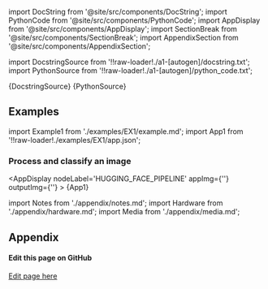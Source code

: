 <!--Add SEO here-->

[//]: # (Custom component imports)

import DocString from '@site/src/components/DocString';
import PythonCode from '@site/src/components/PythonCode';
import AppDisplay from '@site/src/components/AppDisplay';
import SectionBreak from '@site/src/components/SectionBreak';
import AppendixSection from '@site/src/components/AppendixSection';

[//]: # (Docstring)

import DocstringSource from '!!raw-loader!./a1-[autogen]/docstring.txt';
import PythonSource from '!!raw-loader!./a1-[autogen]/python_code.txt';

<DocString>{DocstringSource}</DocString>
<PythonCode GLink='AI_ML/IMAGE_CLASSIFICATION/HUGGING_FACE_PIPELINE/HUGGING_FACE_PIPELINE.py'>{PythonSource}</PythonCode>

<SectionBreak />

[//]: # (Examples)

## Examples

import Example1 from './examples/EX1/example.md';
import App1 from '!!raw-loader!./examples/EX1/app.json';

### Process and classify an image

<AppDisplay
    nodeLabel='HUGGING_FACE_PIPELINE'
    appImg={''}
    outputImg={''}
    >
    {App1}
</AppDisplay>

<Example1 />

<SectionBreak /> 

[//]: # (Appendix)

import Notes from './appendix/notes.md';
import Hardware from './appendix/hardware.md';
import Media from './appendix/media.md';

## Appendix

<AppendixSection index={0} folderPath='nodes/AI_ML/IMAGE_CLASSIFICATION/HUGGING_FACE_PIPELINE/appendix/'><Notes /></AppendixSection>
<AppendixSection index={1} folderPath='nodes/AI_ML/IMAGE_CLASSIFICATION/HUGGING_FACE_PIPELINE/appendix/'><Hardware /></AppendixSection>
<AppendixSection index={2} folderPath='nodes/AI_ML/IMAGE_CLASSIFICATION/HUGGING_FACE_PIPELINE/appendix/'><Media /></AppendixSection>

<SectionBreak />

[//]: # (Edit page on GitHub)

#### Edit this page on GitHub

[Edit page here](https://github.com/flojoy-ai/docs/tree/main/docs/nodes/AI_ML/IMAGE_CLASSIFICATION/HUGGING_FACE_PIPELINE)